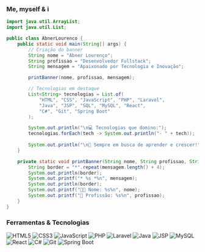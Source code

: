 ### Me, myself & i
```java
import java.util.ArrayList;
import java.util.List;

public class AbnerLourenco {
    public static void main(String[] args) {
        // Criação do banner
        String nome = "Abner Lourenço";
        String profissao = "Desenvolvedor Fullstack";
        String mensagem = "Apaixonado por Tecnologia e Inovação";

        printBanner(nome, profissao, mensagem);

        // Tecnologias em destaque
        List<String> tecnologias = List.of(
            "HTML", "CSS", "JavaScript", "PHP", "Laravel", 
            "Java", "JSP", "SQL", "MySQL", "React", 
            "C#", "Git", "Spring Boot"
        );

        System.out.println("\n💻 Tecnologias que domino:");
        tecnologias.forEach(tech -> System.out.println("- " + tech));
        
        System.out.println("\n🌟 Sempre em busca de aprender e crescer!");
    }

    private static void printBanner(String nome, String profissao, String mensagem) {
        String border = "*".repeat(mensagem.length() + 4);
        System.out.println(border);
        System.out.printf("* %s *%n", mensagem);
        System.out.println(border);
        System.out.printf("👨‍💻 Nome: %s%n", nome);
        System.out.printf("🚀 Profissão: %s%n", profissao);
    }
}
```



### Ferramentas & Tecnologias

![HTML5](https://img.shields.io/badge/HTML5-E34F26?style=flat&logo=html5&logoColor=white)
![CSS3](https://img.shields.io/badge/CSS3-1572B6?style=flat&logo=css3&logoColor=white)
![JavaScript](https://img.shields.io/badge/JavaScript-F7DF1E?style=flat&logo=javascript&logoColor=black)
![PHP](https://img.shields.io/badge/PHP-777BB4?style=flat&logo=php&logoColor=white)
![Laravel](https://img.shields.io/badge/Laravel-FF2D20?style=flat&logo=laravel&logoColor=white)
![Java](https://img.shields.io/badge/Java-007396?style=flat&logo=java&logoColor=white)
![JSP](https://img.shields.io/badge/JSP-007396?style=flat&logo=java&logoColor=white)
![MySQL](https://img.shields.io/badge/MySQL-4479A1?style=flat&logo=mysql&logoColor=white)
![React](https://img.shields.io/badge/React-61DAFB?style=flat&logo=react&logoColor=black)
![C#](https://img.shields.io/badge/C%23-239120?style=flat&logo=c-sharp&logoColor=white)
![Git](https://img.shields.io/badge/Git-F05032?style=flat&logo=git&logoColor=white)
![Spring Boot](https://img.shields.io/badge/Spring%20Boot-6DB33F?style=flat&logo=spring-boot&logoColor=white)
